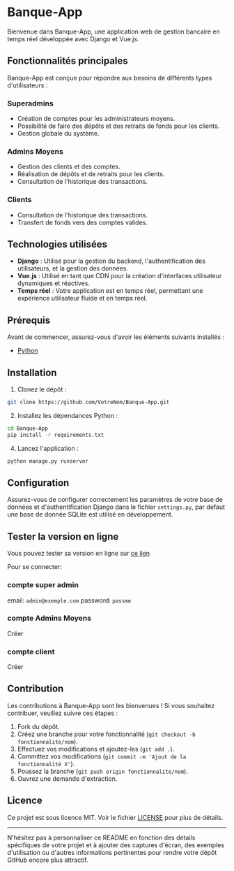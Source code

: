 # Banque-App

Bienvenue dans Banque-App, une application web de gestion bancaire en temps réel développée avec Django et Vue.js.

## Fonctionnalités principales

Banque-App est conçue pour répondre aux besoins de différents types d'utilisateurs :

### Superadmins

- Création de comptes pour les administrateurs moyens.
- Possibilité de faire des dépôts et des retraits de fonds pour les clients.
- Gestion globale du système.

### Admins Moyens

- Gestion des clients et des comptes.
- Réalisation de dépôts et de retraits pour les clients.
- Consultation de l'historique des transactions.

### Clients

- Consultation de l'historique des transactions.
- Transfert de fonds vers des comptes valides.

## Technologies utilisées

- **Django** : Utilisé pour la gestion du backend, l'authentification des utilisateurs, et la gestion des données.
- **Vue.js** : Utilisé en tant que CDN pour la création d'interfaces utilisateur dynamiques et réactives.
- **Temps réel** : Votre application est en temps réel, permettant une expérience utilisateur fluide et en temps réel.

## Prérequis

Avant de commencer, assurez-vous d'avoir les éléments suivants installés :

- [Python](https://www.python.org/downloads/)

## Installation

1. Clonez le dépôt :

```sh
git clone https://github.com/VotreNom/Banque-App.git
```

2. Installez les dépendances Python :

```sh
cd Banque-App
pip install -r requirements.txt
```

4. Lancez l'application :

```sh
python manage.py runserver
```

## Configuration

Assurez-vous de configurer correctement les paramètres de votre base de données et d'authentification Django dans le fichier `settings.py`, par defaut une base de donnée SQLite est utilisé en développement.

## Tester la version en ligne

Vous pouvez tester sa version en ligne sur [ce lien](https://banque-app.kabirou-alassane.com)

Pour se connecter:

### compte super admin

email: `admin@exemple.com`
password: `passme`

### compte Admins Moyens

Créer

### compte client

Créer

## Contribution

Les contributions à Banque-App sont les bienvenues ! Si vous souhaitez contribuer, veuillez suivre ces étapes :

1. Fork du dépôt.
2. Créez une branche pour votre fonctionnalité (`git checkout -b fonctionnalite/nom`).
3. Effectuez vos modifications et ajoutez-les (`git add .`).
4. Committez vos modifications (`git commit -m 'Ajout de la fonctionnalité X'`).
5. Poussez la branche (`git push origin fonctionnalite/nom`).
6. Ouvrez une demande d'extraction.

## Licence

Ce projet est sous licence MIT. Voir le fichier [LICENSE](LICENSE) pour plus de détails.

---

N'hésitez pas à personnaliser ce README en fonction des détails spécifiques de votre projet et à ajouter des captures d'écran, des exemples d'utilisation ou d'autres informations pertinentes pour rendre votre dépôt GitHub encore plus attractif.
